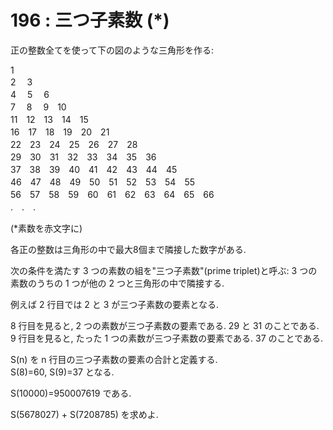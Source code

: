 # 196 : 三つ子素数 \(\*\)

正の整数全てを使って下の図のような三角形を作る:

  1  
  2　  3  
  4　  5　  6  
  7　  8　  9　10  
 11　12　13　14　15  
 16　17　18　19　20　21  
 22　23　24　25　26　27　28  
 29　30　31　32　33　34　35　36  
 37　38　39　40　41　42　43　44　45  
 46　47　48　49　50　51　52　53　54　55  
 56　57　58　59　60　61　62　63　64　65　66  
 .　.　.

\(\*素数を赤文字に\)

各正の整数は三角形の中で最大8個まで隣接した数字がある.

次の条件を満たす 3 つの素数の組を"三つ子素数"\(prime triplet\)と呼ぶ: 3 つの素数のうちの 1 つが他の 2 つと三角形の中で隣接する.

例えば 2 行目では 2 と 3 が三つ子素数の要素となる.

8 行目を見ると, 2 つの素数が三つ子素数の要素である. 29 と 31 のことである.  
9 行目を見ると, たった 1 つの素数が三つ子素数の要素である. 37 のことである.

S\(n\) を n 行目の三つ子素数の要素の合計と定義する.  
S\(8\)=60, S\(9\)=37 となる.

S\(10000\)=950007619 である.

S\(5678027\) + S\(7208785\) を求めよ.

